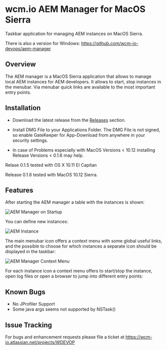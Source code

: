 wcm.io AEM Manager for MacOS  Sierra
===============================

Taskbar application for managing AEM instances on MacOS Sierra.

There is also a version for Windows:
https://github.com/wcm-io-devops/aem-manager


Overview
---------

The AEM manager is a MacOS Sierra application that allows to manage local AEM instances for AEM developers. It allows to start, stop instances in the menubar. Via menubar quick links are available to the most important entry points.


Installation
------------

* Download the latest release from the [Releases](https://github.com/wcm-io-devops/aem-manager-osx/releases) section.
* Install DMG File to your Applications Folder. The DMG File is not signed, so enable GateKeeper for App-Download from anywhere in your security settings.

*  In case  of Problems  especially  with MacOS  Versions  <  10.12  installing  Release  Versions <  0.1.6 may help.

Relase 0.1.5 tested with OS X 10.11 El Capitan 

Release 0.1.6 tested with MacOS 10.12 Sierra.


Features
--------

After starting the AEM manager a table with the instances is shown:

![AEM Manager on Startup](/images/aem-manager-startup.png)

You can define new instances:

![AEM Instance](/images/aem-instance.png)

The main menubar icon offers a context menu with some global useful links, and the possible to choose for which instances a separate icon should be displayed in the taskbar:

![AEM Manager Context Menu](/images/aem-manager-context-menu.png)

For each instance icon a context menu offers to start/stop the instance, open log files or open a browser to jump into different entry points:



Known Bugs
----------

* No JProfiler Support
* Some java args seems not supported by NSTask()


Issue Tracking
--------------

For bugs and enhancement requests please file a ticket at https://wcm-io.atlassian.net/projects/WDEVOP
